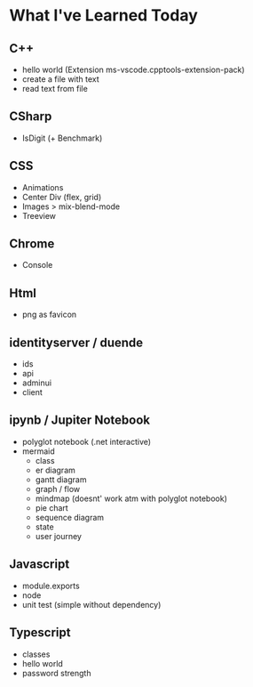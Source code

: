 # What I've Learned Today

## C++

- hello world (Extension ms-vscode.cpptools-extension-pack)
- create a file with text
- read text from file

## CSharp

- IsDigit (+ Benchmark)

## CSS

- Animations
- Center Div (flex, grid)
- Images > mix-blend-mode
- Treeview

## Chrome

- Console

## Html

- png as favicon

## identityserver / duende

- ids
- api
- adminui
- client


## ipynb / Jupiter Notebook

- polyglot notebook (.net interactive)
- mermaid
    - class
    - er diagram
    - gantt diagram
    - graph / flow
    - mindmap (doesnt' work atm with polyglot notebook)
    - pie chart
    - sequence diagram
    - state    
    - user journey

## Javascript

- module.exports
- node
- unit test (simple without dependency)


## Typescript

- classes
- hello world
- password strength



